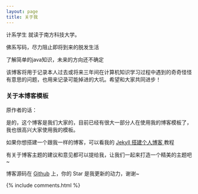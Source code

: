 ```yaml
---
layout: page
title: 关于我 
---
```


计系学生 就读于南方科技大学。
<p>
佛系写码，尽力阻止即将到来的脱发生活
<p>
了解简单的java知识，未来的方向还不确定
<p> 
该博客将用于记录本人过去或将来三年间在计算机知识学习过程中遇到的奇奇怪怪有意思的问题，也用来记录可能掉进的大坑。希望和大家共同进步！

<p>

<h3> 关于本博客模板 </h3>  

<p>
原作者的话：
<p>
是的，这个博客是我们大家的，目前已经有很大一部分人在使用我的博客模板了，我也很高兴大家使用我的模板。

<p>

如果你想搭建一个跟我一样的博客，可以看我的 
<a href="/2016/10/jekyll_tutorials1/"> Jekyll 搭建个人博客 </a>
教程

<p>

有关于博客主题的建议和意见都可以提给我，让我们一起来打造一个精美的主题吧~ 

<p> 

博客源码在 <a target="_blank" href='https://github.com/leopardpan/leopardpan.github.io/'>Github</a> 上，你的 Star 是我更新的动力，谢谢~

<p> 

<p> 

<p> 


{% include comments.html %}

